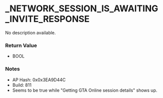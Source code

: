 # _NETWORK_SESSION_IS_AWAITING_INVITE_RESPONSE

No description available.

### Return Value
* BOOL

### Notes
* AP Hash: 0x0x3EA9D44C
* Build: 811
* Seems to be true while "Getting GTA Online session details" shows up.

